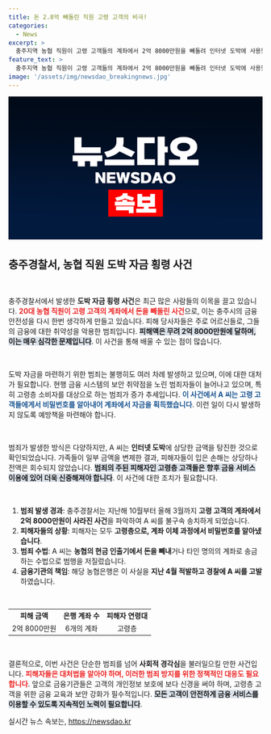 ```yaml
---
title: 돈 2.8억 빼돌린 직원 고령 고객의 비극!
categories:
  - News
excerpt: >
  충주지역 농협 직원이 고령 고객들의 계좌에서 2억 8000만원을 빼돌려 인터넷 도박에 사용했다는 충격적인 사건이 발생! 피해자들은 대부분 1억원 이상의 손실을 입었고, A씨는 불구속 상태로 검찰에 송치됐다.
feature_text: >
  충주지역 농협 직원이 고령 고객들의 계좌에서 2억 8000만원을 빼돌려 인터넷 도박에 사용했다는 충격적인 사건이 발생! 피해자들은 대부분 1억원 이상의 손실을 입었고, A씨는 불구속 상태로 검찰에 송치됐다.
image: '/assets/img/newsdao_breakingnews.jpg'
---
```


<p><img src="/assets/img/newsdao_breakingnews.jpg" alt="ontimetimes 속보" /></p>

<h2 data-ke-size="size26">충주경찰서, 농협 직원 도박 자금 횡령 사건</h2>

<p data-ke-size="size16">&nbsp;</p>

<p>충주경찰서에서 발생한 <b>도박 자금 횡령 사건</b>은 최근 많은 사람들의 이목을 끌고 있습니다. <b><span style="color: #ee2323;">20대 농협 직원이 고령 고객의 계좌에서 돈을 빼돌린 사건</span></b>으로, 이는 충주시의 금융 안전성을 다시 한번 생각하게 만들고 있습니다. 피해 당사자들은 주로 어르신들로, 그들의 금융에 대한 취약성을 악용한 범죄입니다. <b><span style="background-color: #21538527;">피해액은 무려 2억 8000만원에 달하며, 이는 매우 심각한 문제입니다</span></b>. 이 사건을 통해 배울 수 있는 점이 많습니다.</p>

<p data-ke-size="size16">&nbsp;</p>

<p>도박 자금을 마련하기 위한 범죄는 불행히도 여러 차례 발생하고 있으며, 이에 대한 대처가 필요합니다. 현행 금융 시스템의 보안 취약점을 노린 범죄자들이 늘어나고 있으며, 특히 고령층 소비자를 대상으로 하는 범죄가 증가 추세입니다. <b><span style="color: #1a5490;">이 사건에서 A 씨는 고령 고객들에게서 비밀번호를 알아내어 계좌에서 자금을 획득했습니다</span></b>. 이런 일이 다시 발생하지 않도록 예방책을 마련해야 합니다.</p>

<p data-ke-size="size16">&nbsp;</p>

<p>범죄가 발생한 방식은 다양하지만, A 씨는 <b>인터넷 도박</b>에 상당한 금액을 탕진한 것으로 확인되었습니다. 가족들이 일부 금액을 변제한 결과, 피해자들이 입은 손해는 상당하나 전액은 회수되지 않았습니다. <b><span style="background-color: #21538527;">범죄의 주된 피해자인 고령층 고객들은 향후 금융 서비스 이용에 있어 더욱 신중해져야 합니다</span></b>. 이 사건에 대한 조치가 필요합니다.</p>

<p data-ke-size="size16">&nbsp;</p>

<ol>
  <li><b>범죄 발생 경과</b>: 충주경찰서는 지난해 10월부터 올해 3월까지 <b>고령 고객의 계좌에서 2억 8000만원이 사라진 사건</b>을 파악하여 A 씨를 불구속 송치하게 되었습니다.</li>
  <li><b>피해자들의 상황</b>: 피해자는 모두 <b>고령층으로, 계좌 이체 과정에서 비밀번호를 알아냈습니다</b>.</li>
  <li><b>범죄 수법</b>: A 씨는 <b>농협의 현금 인출기에서 돈을 빼내</b>거나 타인 명의의 계좌로 송금하는 수법으로 범행을 저질렀습니다.</li>
  <li><b>금융기관의 책임</b>: 해당 농협은행은 이 사실을 <b>지난 4월 적발하고 경찰에 A 씨를 고발</b>하였습니다.</li>
</ol>

<p data-ke-size="size16">&nbsp;</p>

<table>
  <tr>
    <td style="text-align: center; height: 17px;"><b>피해 금액</b></td>
    <td style="text-align: center; height: 17px;"><b>은행 계좌 수</b></td>
    <td style="text-align: center; height: 17px;"><b>피해자 연령대</b></td>
  </tr>
  <tr>
    <td style="text-align: center; height: 17px;">2억 8000만원</td>
    <td style="text-align: center; height: 17px;">6개의 계좌</td>
    <td style="text-align: center; height: 17px;">고령층</td>
  </tr>
</table>

<p data-ke-size="size16">&nbsp;</p>

<p>결론적으로, 이번 사건은 단순한 범죄를 넘어 <b>사회적 경각심</b>을 불러일으킬 만한 사건입니다. <b><span style="color: #ee2323;">피해자들은 대처법을 알아야 하며, 이러한 범죄 방지를 위한 정책적인 대응도 필요합니다</span></b>. 앞으로 금융기관들은 고객의 개인정보 보호에 보다 신경을 써야 하며, 고령층 고객을 위한 금융 교육과 보안 강화가 필수적입니다. <b><span style="background-color: #21538527;">모든 고객이 안전하게 금융 서비스를 이용할 수 있도록 지속적인 노력이 필요합니다</span></b>.</p>
실시간 뉴스 속보는, <a href="https://newsdao.kr" rel="dofollow">https://newsdao.kr</a>


